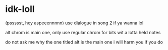 # idk-loll

(pssssst, hey aspeeennnnn) use dialogue in song 2 if ya wanna lol


alt chrom is main one, only use regular chrom for bits wit a lotta held notes

do not ask me why the one titled alt is the main one
i will harm you if you do
